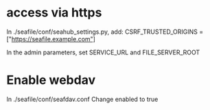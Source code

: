 # access via https
In ./seafile/conf/seahub_settings.py, add:
CSRF_TRUSTED_ORIGINS = ["https://seafile.example.com"]

In the admin parameters, set SERVICE_URL and FILE_SERVER_ROOT

# Enable webdav
In ./seafile/conf/seafdav.conf
Change enabled to true
